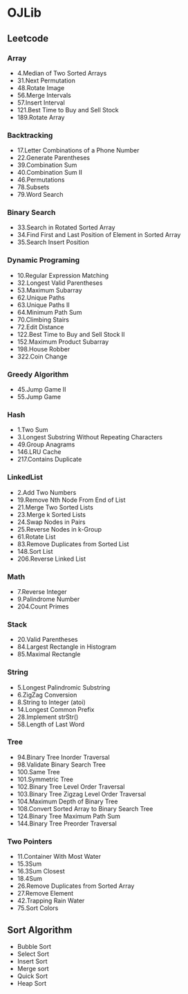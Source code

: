 # OJLib

## Leetcode

### Array
* 4.Median of Two Sorted Arrays
* 31.Next Permutation
* 48.Rotate Image
* 56.Merge Intervals
* 57.Insert Interval
* 121.Best Time to Buy and Sell Stock
* 189.Rotate Array

### Backtracking
* 17.Letter Combinations of a Phone Number
* 22.Generate Parentheses
* 39.Combination Sum
* 40.Combination Sum II
* 46.Permutations
* 78.Subsets
* 79.Word Search

### Binary Search
* 33.Search in Rotated Sorted Array
* 34.Find First and Last Position of Element in Sorted Array
* 35.Search Insert Position

### Dynamic Programing
* 10.Regular Expression Matching
* 32.Longest Valid Parentheses
* 53.Maximum Subarray
* 62.Unique Paths
* 63.Unique Paths II
* 64.Minimum Path Sum
* 70.Climbing Stairs
* 72.Edit Distance
* 122.Best Time to Buy and Sell Stock II
* 152.Maximum Product Subarray
* 198.House Robber
* 322.Coin Change

### Greedy Algorithm
* 45.Jump Game II
* 55.Jump Game

### Hash
* 1.Two Sum
* 3.Longest Substring Without Repeating Characters
* 49.Group Anagrams
* 146.LRU Cache
* 217.Contains Duplicate

### LinkedList
* 2.Add Two Numbers
* 19.Remove Nth Node From End of List
* 21.Merge Two Sorted Lists
* 23.Merge k Sorted Lists
* 24.Swap Nodes in Pairs
* 25.Reverse Nodes in k-Group
* 61.Rotate List
* 83.Remove Duplicates from Sorted List
* 148.Sort List
* 206.Reverse Linked List

### Math
* 7.Reverse Integer
* 9.Palindrome Number
* 204.Count Primes

### Stack
* 20.Valid Parentheses
* 84.Largest Rectangle in Histogram
* 85.Maximal Rectangle

### String
* 5.Longest Palindromic Substring
* 6.ZigZag Conversion
* 8.String to Integer (atoi)
* 14.Longest Common Prefix
* 28.Implement strStr()
* 58.Length of Last Word

### Tree
* 94.Binary Tree Inorder Traversal
* 98.Validate Binary Search Tree
* 100.Same Tree
* 101.Symmetric Tree
* 102.Binary Tree Level Order Traversal
* 103.Binary Tree Zigzag Level Order Traversal
* 104.Maximum Depth of Binary Tree
* 108.Convert Sorted Array to Binary Search Tree
* 124.Binary Tree Maximum Path Sum
* 144.Binary Tree Preorder Traversal

### Two Pointers
* 11.Container With Most Water
* 15.3Sum
* 16.3Sum Closest
* 18.4Sum
* 26.Remove Duplicates from Sorted Array
* 27.Remove Element
* 42.Trapping Rain Water
* 75.Sort Colors

## Sort Algorithm
* Bubble Sort
* Select Sort
* Insert Sort
* Merge sort
* Quick Sort
* Heap Sort

